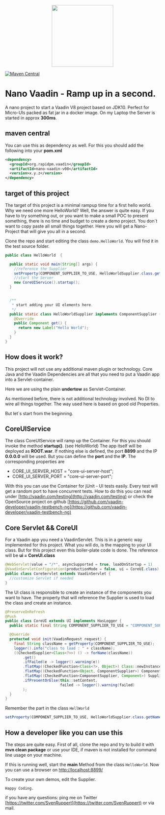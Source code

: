 
<center>
<a href="https://vaadin.com">
 <img src="https://vaadin.com/images/hero-reindeer.svg" width="200" height="200" /></a>
</center>

[![Maven Central](https://maven-badges.herokuapp.com/maven-central/org.rapidpm.vaadin/nano-vaadin-v08/badge.svg)](https://maven-badges.herokuapp.com/maven-central/org.rapidpm.vaadin/nano-vaadin-v08)

# Nano Vaadin - Ramp up in a second.
A nano project to start a Vaadin V8 project based on JDK10. 
Perfect for Micro-UIs packed as fat jar in a docker image.
On my Laptop the Server is started in approx **300ms**.

## maven central
You can use this as dependency as well. For this you should add 
the following into your **pom.xml**

```xml
<dependency>
  <groupId>org.rapidpm.vaadin</groupId>
  <artifactId>nano-vaadin-v08</artifactId>
  <version>x.y.z</version>
</dependency>
```

## target of this project
The target of this project is a minimal rampup time for a first hello world.
Why we need one more HelloWorld? Well, the answer is quite easy. 
If you have to try something out, or you want to make a small POC to present something,
there is no time and budget to create a demo project.
You don´t want to copy paste all small things together.
Here you will get a Nano-Project that will give you all in a second.

Clone the repo and start editing the class ```demo.HelloWorld```. 
You will find it in the test source folder.

````java
public class HelloWorld  {

  public static void main(String[] args) {
    //reference the Supplier
    setProperty(COMPONENT_SUPPLIER_TO_USE, HelloWorldSupplier.class.getName());
    //start the Server
    new CoreUIService().startup();
  }


  /**
   * start adding your UI elements here.
   */
  public static class HelloWorldSupplier implements ComponentSupplier {
    @Override
    public Component get() {
      return new Label("Hello World");
    }
  }
}
````

## How does it work?
This project will not use any additional maven plugin or technology.
Core Java and the Vaadin Dependencies are all that you need to put 
a Vaadin app into a Servlet-container.

Here we are using the plain **undertow** as Servlet-Container.

As mentioned before, there is not additional technology involved.
No DI to wire all things together. The way used here is based on good old Properties.

But let´s start from the beginning.

## CoreUIService
The class CoreUIService will ramp up the Container. For this you should invoke the 
method **startup()**. (see HelloWorld)
The app itself will be deployed as **ROOT.war**.
If nothing else is defined, the port **8899** and the IP **0.0.0.0** will be used.
But you can define the **port** and the **IP**. The corresponding 
properties are
 * CORE_UI_SERVER_HOST = "core-ui-server-host";
 * CORE_UI_SERVER_PORT = "core-ui-server-port";

With this you can use the Container for jUnit - UI tests easily. 
Every test will get a random port to have concurrent tests.
How to do this you can read under [http://vaadin.com/testing](http://vaadin.com/testing)
or check the OpenSource project 
on github [https://github.com/vaadin-developer/vaadin-testbench-ng](https://github.com/vaadin-developer/vaadin-testbench-ng)

## Core Servlet && CoreUI
For a Vaadin app you need a VaadinServlet. This is in a generic way implemented for this project.
What you will do, is the mapping to your UI class. But for this project even this boiler-plate code is done.
The reference will be **ui = CoreUI.class**

```java
@WebServlet(value = "/*", asyncSupported = true, loadOnStartup = 1)
@VaadinServletConfiguration(productionMode = false, ui = CoreUI.class)
public class CoreServlet extends VaadinServlet {
  //customize Servlet if needed
}
```

The UI class is responsible to create an instance of the components you want to have.
The property that will reference the Supplier<Compinent> is used to load the class and create an instance.

```java
@PreserveOnRefresh
@Push
public class CoreUI extends UI implements HasLogger {
  public static final String COMPONENT_SUPPLIER_TO_USE = "COMPONENT_SUPPLIER_TO_USE";

  @Override
  protected void init(VaadinRequest request) {
    final String className = getProperty(COMPONENT_SUPPLIER_TO_USE);
    logger().info("class to load : " + className);
    ((CheckedSupplier<Class<?>>) () -> forName(className))
        .get()
        .ifFailed(e -> logger().warning(e))
        .flatMap((CheckedFunction<Class<?>, Object>) Class::newInstance)
        .flatMap((CheckedFunction<Object, ComponentSupplier>) ComponentSupplier.class::cast)
        .flatMap((CheckedFunction<ComponentSupplier, Component>) Supplier::get)
        .ifPresentOrElse(this::setContent,
                         failed -> logger().warning(failed)
        );
  }
}
```

Remember the part in the class ```HellWorld``` 

```java
setProperty(COMPONENT_SUPPLIER_TO_USE, HelloWorldSupplier.class.getName());
```

## How a developer like you can use this
The steps are quite easy. First of all, clone the repo and try to build it with **mvn clean package**
or use your IDE, if maven is not installed for command line usage on your machine.

If this is running well, start the **main** Method from the class ```HelloWorld```.
Now you can use a browser on [http://localhost:8899/](http://localhost:8899/)

To create your own demos, edit the Supplier.


```Happy Coding.```

if you have any questions: ping me on Twitter [https://twitter.com/SvenRuppert](https://twitter.com/SvenRuppert)
or via mail.

